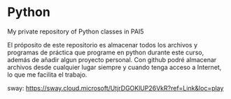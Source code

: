 # Python
My private repository of Python classes in PAI5

El próposito de este repositorio es almacenar todos los archivos y programas de práctica que programe en python durante este curso, además de añadir algun proyecto personal. Con github podré almacenar archivos desde cualquier lugar siempre y cuando tenga acceso a Internet, lo que me facilita el trabajo.




sway:
https://sway.cloud.microsoft/UtjrDGOKlUP26VkR?ref=Link&loc=play 
